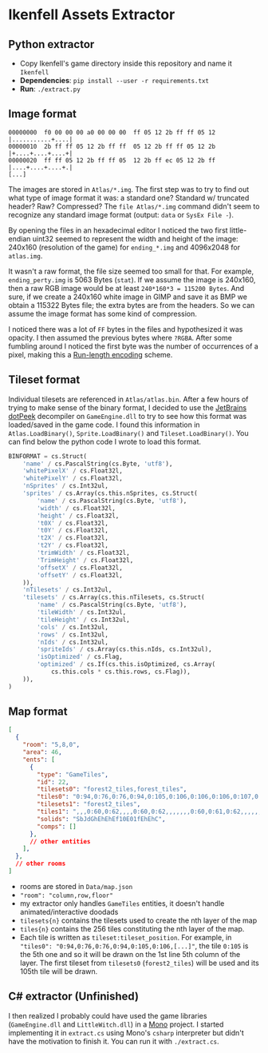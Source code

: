 # Ikenfell Assets Extractor

## Python extractor

* Copy Ikenfell's game directory inside this repository and name it `Ikenfell`
* **Dependencies**: `pip install --user -r requirements.txt`
* **Run**: `./extract.py`

## Image format

```
00000000  f0 00 00 00 a0 00 00 00  ff 05 12 2b ff ff 05 12  |...........+....|
00000010  2b ff ff 05 12 2b ff ff  05 12 2b ff ff 05 12 2b  |+....+....+....+|
00000020  ff ff 05 12 2b ff ff 05  12 2b ff ec 05 12 2b ff  |....+....+....+.|
[...]
```


The images are stored in `Atlas/*.img`. The first step was to try to find out what type of image format it was: a standard one? Standard w/ truncated header? Raw? Compressed? The `file Atlas/*.img` command didn't seem to recognize any standard image format (output: `data` or `SysEx File -`).

By opening the files in an hexadecimal editor I noticed the two first little-endian uint32 seemed to represent the width and height of the image: 240x160 (resolution of the game) for `ending_*.img` and 4096x2048 for `atlas.img`.

It wasn't a raw format, the file size seemed too small for that. For example, `ending_perty.img` is 5063 Bytes (`stat`). If we assume the image is 240x160, then a raw RGB image would be at least `240*160*3 = 115200 Bytes`. And sure, if we create a 240x160 white image in GIMP and save it as BMP we obtain a 115322 Bytes file; the extra bytes are from the headers. So we can assume the image format has some kind of compression.

I noticed there was a lot of `FF` bytes in the files and hypothesized it was opacity. I then assumed the previous bytes where `?RGBA`. After some fumbling around I noticed the first byte was the number of occurrences of a pixel, making this a [Run-length encoding](https://en.wikipedia.org/wiki/Run-length_encoding) scheme.

## Tileset format

Individual tilesets are referenced in `Atlas/atlas.bin`. After a few hours of trying to make sense of the binary format, I decided to use the [JetBrains dotPeek](https://www.jetbrains.com/decompiler/) decompiler on `GameEngine.dll` to try to see how this format was loaded/saved in the game code. I found this information in `Atlas.LoadBinary()`, `Sprite.LoadBinary()` and `Tileset.LoadBinary()`. You can find below the python code I wrote to load this format.

```py
BINFORMAT = cs.Struct(
    'name' / cs.PascalString(cs.Byte, 'utf8'),
    'whitePixelX' / cs.Float32l,
    'whitePixelY' / cs.Float32l,
    'nSprites' / cs.Int32ul,
    'sprites' / cs.Array(cs.this.nSprites, cs.Struct(
        'name' / cs.PascalString(cs.Byte, 'utf8'),
        'width' / cs.Float32l,
        'height' / cs.Float32l,
        't0X' / cs.Float32l,
        't0Y' / cs.Float32l,
        't2X' / cs.Float32l,
        't2Y' / cs.Float32l,
        'trimWidth' / cs.Float32l,
        'TrimHeight' / cs.Float32l,
        'offsetX' / cs.Float32l,
        'offsetY' / cs.Float32l,
    )),
    'nTilesets' / cs.Int32ul,
    'tilesets' / cs.Array(cs.this.nTilesets, cs.Struct(
        'name' / cs.PascalString(cs.Byte, 'utf8'),
        'tileWidth' / cs.Int32ul,
        'tileHeight' / cs.Int32ul,
        'cols' / cs.Int32ul,
        'rows' / cs.Int32ul,
        'nIds' / cs.Int32ul,
        'spriteIds' / cs.Array(cs.this.nIds, cs.Int32ul),
        'isOptimized' / cs.Flag,
        'optimized' / cs.If(cs.this.isOptimized, cs.Array(
            cs.this.cols * cs.this.rows, cs.Flag)),
    )),
)
```

## Map format

```json
[
  {
    "room": "5,8,0",
    "area": 46,
    "ents": [
      {
        "type": "GameTiles",
        "id": 22,
        "tilesets0": "forest2_tiles,forest_tiles",
        "tiles0": "0:94,0:76,0:76,0:94,0:105,0:106,0:106,0:106,0:107,0:94,0:83,0:99,1:86,1:86,1:86,0:76,0:94,0:76,0:105,0:107,0:121,0:121,0:121,0:105,0:107,0:95,0:99,1:86,1:86,1:86,0:76,0:105,0:106,0:107,0:137,0:0,0:0,0:0,0:135,0:105,0:84,0:99,1:86,1:86,1:86,0:80,0:81,0:121,0:137,0:3,0:0,0:0,0:0,0:20,0:120,0:128,0:99,1:86,1:86,1:86,0:94,0:77,0:1,0:0,0:0,0:0,0:119,0:4,0:1,0:20,0:98,0:99,1:86,1:86,1:86,0:94,0:77,0:20,0:3,0:0,0:5,0:134,0:3,0:0,0:0,0:113,0:99,1:86,1:86,1:86,0:76,0:77,0:2,0:0,0:1,0:0,0:134,0:5,0:0,0:30,0:98,0:99,1:86,1:86,1:86,0:76,0:95,0:0,0:30,0:4,0:0,0:134,0:0,0:2,0:0,0:98,0:99,1:86,1:86,1:86,0:94,0:77,0:0,0:0,0:20,0:0,0:134,0:0,0:4,0:0,0:143,0:99,1:86,1:86,1:86,0:76,0:77,0:3,0:0,0:0,0:2,0:134,0:1,0:20,0:5,0:98,0:99,1:86,1:86,1:86",
        "tilesets1": "forest2_tiles",
        "tiles1": ",,,0:60,0:62,,,,0:60,0:62,,,,,,,0:60,0:61,0:62,,,,,,0:60,,,,,,,0:62,,,,,,,,,,,,,,,,,,,,,,,,,,,,,,,,,,,,,,,,,,,,,,,,,,,,,0:15,,,,,,,,,0:15,,,,,,,,,,,,,,,,,,,,,,,,,,,,,,,,,,,,,,,,,,,,,,,,,,,,,,,,",
        "solids": "SbJdGhEhEhEf10E01fEhEhC",
        "comps": []
      },
      // other entities
    ],
  },
  // other rooms
]
```

* rooms are stored in `Data/map.json`
* `"room": "column,row,floor"`
* my extractor only handles `GameTiles` entities, it doesn't handle animated/interactive doodads
* `tilesets{n}` contains the tilesets used to create the nth layer of the map
* `tiles{n}` contains the 256 tiles constituting the nth layer of the map.
* Each tile is written as `tileset:tileset_position`. For example, in `"tiles0": "0:94,0:76,0:76,0:94,0:105,0:106,[...]"`, the tile `0:105` is the 5th one and so it will be drawn on the 1st line 5th column of the layer. The first tileset from `tilesets0` (`forest2_tiles`) will be used and its 105th tile will be drawn.


## C# extractor (Unfinished)

I then realized I probably could have used the game libraries (`GameEngine.dll` and `LittleWitch.dll`) in a [Mono](https://www.mono-project.com/) project. I started implementing it in `extract.cs` using Mono's `csharp` interpreter but didn't have the motivation to finish it. You can run it with `./extract.cs`.
